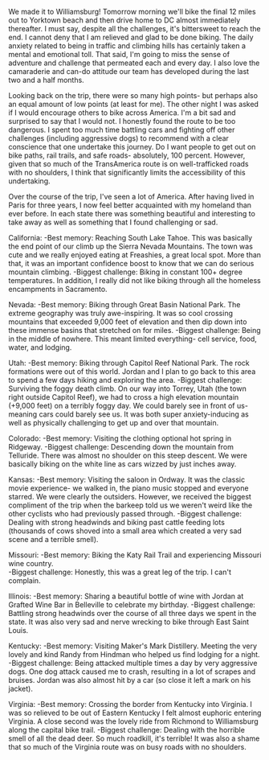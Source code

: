 We made it to Williamsburg!  Tomorrow morning we'll bike the final 12 miles out to Yorktown beach and then drive home to DC almost immediately thereafter.  I must say, despite all the challenges, it's bittersweet to reach the end.  I cannot deny that I am relieved and glad to be done biking.  The daily anxiety related to being in traffic and climbing hills has certainly taken a mental and emotional toll.  That said, I'm going to miss the sense of adventure and challenge that permeated each and every day.  I also love the camaraderie and can-do attitude our team has developed during the last two and a half months. 

Looking back on the trip, there were so many high points- but perhaps also an equal amount of low points (at least for me).  The other night I was asked if I would encourage others to bike across America.  I'm a bit sad and surprised to say that I would not.  I honestly found the route to be too dangerous.  I spent too much time battling cars and fighting off other challenges (including aggressive dogs) to recommend with a clear conscience that one undertake this journey.  Do I want people to get out on bike paths, rail trails, and safe roads- absolutely, 100 percent.  However, given that so much of the TransAmerica route is on well-trafficked roads with no shoulders, I think that significantly limits the accessibility of this undertaking.

Over the course of the trip, I've seen a lot of America.  After having lived in Paris for three years, I now feel better acquainted with my homeland than ever before.  In each state there was something beautiful and interesting to take away as well as something that I found challenging or sad.

California:
-Best memory:  Reaching South Lake Tahoe.  This was basically the end point of our climb up the Sierra Nevada Mountains.  The town was cute and we really enjoyed eating at Freashies, a great local spot.  More than that, it was an important confidence boost to know that we can do serious mountain climbing.
-Biggest challenge:  Biking in constant 100+ degree temperatures.  In addition, I really did not like biking through all the homeless encampments in Sacramento.

Nevada:
-Best memory: Biking through Great Basin National Park.  The extreme geography was truly awe-inspiring.  It was so cool crossing mountains that exceeded 9,000 feet of elevation and then dip down into these immense basins that stretched on for miles.
-Biggest challenge: Being in the middle of nowhere.  This meant limited everything- cell service, food, water, and lodging.

Utah:
-Best memory: Biking through Capitol Reef National Park.  The rock formations were out of this world.  Jordan and I plan to go back to this area to spend a few days hiking and exploring the area.
-Biggest challenge: Surviving the foggy death climb.  On our way into Torrey, Utah (the town right outside Capitol Reef), we had to cross a high elevation mountain (+9,000 feet) on a terribly foggy day.  We could barely see in front of us- meaning cars could barely see us.  It was both super anxiety-inducing as well as physically challenging to get up and over that mountain.

Colorado:
-Best memory: Visiting the clothing optional hot spring in Ridgeway.
-Biggest challenge: Descending down the mountain from Telluride.  There was almost no shoulder on this steep descent.  We were basically biking on the white line as cars wizzed by just inches away.

Kansas:
-Best memory: Visiting the saloon in Ordway.  It was the classic movie experience- we walked in, the piano music stopped and everyone starred.  We were clearly the outsiders.  However, we received the biggest compliment of the trip when the barkeep told us we weren't weird like the other cyclists who had previously passed through.
-Biggest challenge: Dealing with strong headwinds and biking past cattle feeding lots (thousands of cows shoved into a small area which created a very sad scene and a terrible smell).  

Missouri:
-Best memory: Biking the Katy Rail Trail and experiencing Missouri wine country.  
-Biggest challenge: Honestly, this was a great leg of the trip.  I can't complain.

Illinois:
-Best memory: Sharing a beautiful bottle of wine with Jordan at Grafted Wine Bar in Belleville to celebrate my birthday. 
-Biggest challenge: Battling strong headwinds over the course of all three days we spent in the state.  It was also very sad and nerve wrecking to bike through East Saint Louis.

Kentucky:
-Best memory: Visiting Maker's Mark Distillery.  Meeting the very lovely and kind Randy from Hindman who helped us find lodging for a night.
-Biggest challenge: Being attacked multiple times a day by very aggressive dogs.  One dog attack caused me to crash, resulting in a lot of scrapes and bruises.  Jordan was also almost hit by a car (so close it left a mark on his jacket).

Virginia:
-Best memory: Crossing the border from Kentucky into Virginia.  I was so relieved to be out of Eastern Kentucky I felt almost euphoric entering Virginia.  A close second was the lovely ride from Richmond to Williamsburg along the capital bike trail.
-Biggest challenge: Dealing with the horrible smell of all the dead deer.  So much roadkill, it's terrible!  It was also a shame that so much of the Virginia route was on busy roads with no shoulders.

